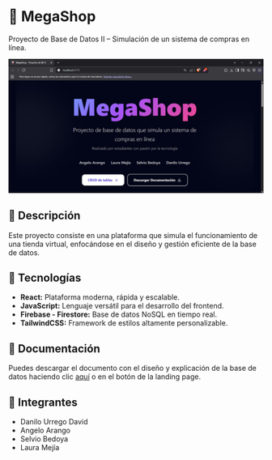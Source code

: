 # 🛒 MegaShop

Proyecto de Base de Datos II – Simulación de un sistema de compras en línea.

![Landing Page](./assets/Hero.jpg)

## 🧠 Descripción

Este proyecto consiste en una plataforma que simula el funcionamiento de una tienda virtual, enfocándose en el diseño y gestión eficiente de la base de datos.

## 🚀 Tecnologías

- **React:** Plataforma moderna, rápida y escalable.
- **JavaScript:** Lenguaje versátil para el desarrollo del frontend.
- **Firebase - Firestore:** Base de datos NoSQL en tiempo real.
- **TailwindCSS:** Framework de estilos altamente personalizable.

## 📄 Documentación

Puedes descargar el documento con el diseño y explicación de la base de datos haciendo clic [aquí](./assets/Documentación%20-%20Base%20de%20datos%20MegaShop.pdf) o en el botón de la landing page.

## 👥 Integrantes

- Danilo Urrego David  
- Angelo Arango  
- Selvio Bedoya  
- Laura Mejía  